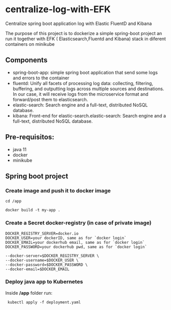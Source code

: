 # centralize-log-with-EFK
Centralize spring boot application log with Elastic FluentD and Kibana

The purpose of this project is to dockerize a simple spring-boot project an run it together with EFK ( Elasticsearch,Fluentd and Kibana) stack in diferent containers on minikube

## Components

* spring-boot-app: simple spring boot application that send some logs and errors to the container
* fluentd: Unify all facets of processing log data: collecting, filtering, buffering, and outputting logs across multiple sources and destinations. In our case, it will receive logs from the microservice format and forward/post them to elasticsearch.
* elastic-search: Search engine and a full-text, distributed NoSQL database.
* kibana: Front-end for elastic-search.elastic-search: Search engine and a full-text, distributed NoSQL database.

## Pre-requisitos:

* java 11
* docker
* minikube

## Spring boot project

### Create image and push it to docker image

```cd /app```

```docker build -t my-app .```

### Create a Secret docker-registry (in case of private image)

 ```
 DOCKER_REGISTRY_SERVER=docker.io
 DOCKER_USER=your dockerID, same as for `docker login`
 DOCKER_EMAIL=your dockerhub email, same as for `docker login`
 DOCKER_PASSWORD=your dockerhub pwd, same as for `docker login`
```

``` kubectl create secret docker-registry myregistrysecret \
--docker-server=$DOCKER_REGISTRY_SERVER \
--docker-username=$DOCKER_USER \
--docker-password=$DOCKER_PASSWORD \
--docker-email=$DOCKER_EMAIL 

``` 
  
### Deploy java app to Kubernetes

Inside **/app** folder run:

``` kubectl apply -f deployment.yaml```

  
  


